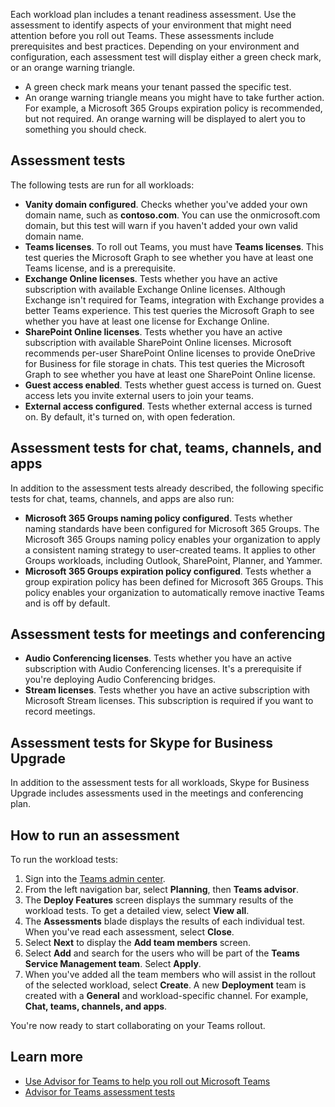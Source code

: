 Each workload plan includes a tenant readiness assessment. Use the assessment to identify aspects of your environment that might need attention before you roll out Teams. These assessments include prerequisites and best practices. Depending on your environment and configuration, each assessment test will display either a green check mark, or an orange warning triangle.

- A green check mark means your tenant passed the specific test.
- An orange warning triangle means you might have to take further action. For example, a Microsoft 365 Groups expiration policy is recommended, but not required. An orange warning will be displayed to alert you to something you should check.

## Assessment tests

The following tests are run for all workloads:

- **Vanity domain configured**. Checks whether you've added your own domain name, such as **contoso.com**. You can use the onmicrosoft.com domain, but this test will warn if you haven't added your own valid domain name.
- **Teams licenses**. To roll out Teams, you must have **Teams licenses**. This test queries the Microsoft Graph to see whether you have at least one Teams license, and is a prerequisite.
- **Exchange Online licenses**. Tests whether you have an active subscription with available Exchange Online licenses. Although Exchange isn't required for Teams, integration with Exchange provides a better Teams experience. This test queries the Microsoft Graph to see whether you have at least one license for Exchange Online.
- **SharePoint Online licenses**. Tests whether you have an active subscription with available SharePoint Online licenses. Microsoft recommends per-user SharePoint Online licenses to provide OneDrive for Business for file storage in chats. This test queries the Microsoft Graph to see whether you have at least one SharePoint Online license.
- **Guest access enabled**. Tests whether guest access is turned on. Guest access lets you invite external users to join your teams.
- **External access configured**. Tests whether external access is turned on. By default, it's turned on, with open federation.

## Assessment tests for chat, teams, channels, and apps

In addition to the assessment tests already described, the following specific tests for chat, teams, channels, and apps are also run:

- **Microsoft 365 Groups naming policy configured**. Tests whether naming standards have been configured for Microsoft 365 Groups. The Microsoft 365 Groups naming policy enables your organization to apply a consistent naming strategy to user-created teams. It applies to other Groups workloads, including Outlook, SharePoint, Planner, and Yammer.
- **Microsoft 365 Groups expiration policy configured**. Tests whether a group expiration policy has been defined for Microsoft 365 Groups. This policy enables your organization to automatically remove inactive Teams and is off by default.

## Assessment tests for meetings and conferencing

- **Audio Conferencing licenses**. Tests whether you have an active subscription with Audio Conferencing licenses. It's a prerequisite if you're deploying Audio Conferencing bridges.
- **Stream licenses**. Tests whether you have an active subscription with Microsoft Stream licenses. This subscription is required if you want to record meetings.

## Assessment tests for Skype for Business Upgrade

In addition to the assessment tests for all workloads, Skype for Business Upgrade includes assessments used in the meetings and conferencing plan.

## How to run an assessment

To run the workload tests:

1. Sign into the [Teams admin center](https://admin.teams.microsoft.com/).
1. From the left navigation bar, select **Planning**, then **Teams advisor**.
1. The **Deploy Features** screen displays the summary results of the workload tests. To get a detailed view, select **View all**.
1. The **Assessments** blade displays the results of each individual test. When you've read each assessment, select **Close**.
1. Select **Next** to display the **Add team members** screen.
1. Select **Add** and search for the users who will be part of the **Teams Service Management team**. Select **Apply**.
1. When you've added all the team members who will assist in the rollout of the selected workload, select **Create**. A new **Deployment** team is created with a **General** and workload-specific channel. For example, **Chat, teams, channels, and apps**.

You're now ready to start collaborating on your Teams rollout.

## Learn more

- [Use Advisor for Teams to help you roll out Microsoft Teams](/microsoftteams/use-advisor-teams-roll-out)
- [Advisor for Teams assessment tests](/microsoftteams/use-advisor-teams-roll-out#assessment-tests-for-all-workloads)
